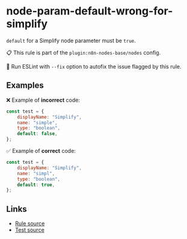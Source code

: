 [//]: # "File generated from a template. Do not edit this file directly."

# node-param-default-wrong-for-simplify

`default` for a Simplify node parameter must be `true`.

📋 This rule is part of the `plugin:n8n-nodes-base/nodes` config.

🔧 Run ESLint with `--fix` option to autofix the issue flagged by this rule.

## Examples

❌ Example of **incorrect** code:

```js
const test = {
	displayName: "Simplify",
	name: "simple",
	type: "boolean",
	default: false,
};
```

✅ Example of **correct** code:

```js
const test = {
	displayName: "Simplify",
	name: "simpl",
	type: "boolean",
	default: true,
};
```

## Links

- [Rule source](../../lib/rules/node-param-default-wrong-for-simplify.ts)
- [Test source](../../tests/node-param-default-wrong-for-simplify.test.ts)
